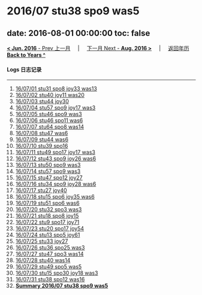 # 2016/07 stu38 spo9 was5

date: 2016-08-01 00:00:00
toc: false
---
[**< Jun. 2016** - Prev 上一月](/lifelogs/2016/06/index.md) &nbsp; &nbsp; | &nbsp; &nbsp; [下一月 Next - **Aug. 2016 >**](/lifelogs/2016/08/index.md) &nbsp; &nbsp; |  &nbsp; &nbsp; [返回年历 **Back to Years ^**](/lifelogs/index.md)
<br/>
#### Logs 日志记录
---
1. [16/07/01 stu31 spo8 joy33 was13](/lifelogs/2016/07/d01.md)
2. [16/07/02 stu40 joy11 was20](/lifelogs/2016/07/d02.md)
3. [16/07/03 stu44 joy30](/lifelogs/2016/07/d03.md)
4. [16/07/04 stu57 spo9 joy17 was3](/lifelogs/2016/07/d04.md)
5. [16/07/05 stu46 spo9 was3](/lifelogs/2016/07/d05.md)
6. [16/07/06 stu46 spo11 was6](/lifelogs/2016/07/d06.md)
7. [16/07/07 stu64 spo8 was14](/lifelogs/2016/07/d07.md)
8. [16/07/08 stu47 was6](/lifelogs/2016/07/d08.md)
9. [16/07/09 stu44 was6](/lifelogs/2016/07/d09.md)
10. [16/07/10 stu39 spo16](/lifelogs/2016/07/d10.md)
11. [16/07/11 stu49 spo17 joy17 was3](/lifelogs/2016/07/d11.md)
12. [16/07/12 stu43 spo9 joy26 was6](/lifelogs/2016/07/d12.md)
13. [16/07/13 stu50 spo9 was3](/lifelogs/2016/07/d13.md)
14. [16/07/14 stu57 spo9 was3](/lifelogs/2016/07/d14.md)
15. [16/07/15 stu47 spo12 joy27](/lifelogs/2016/07/d15.md)
16. [16/07/16 stu34 spo9 joy28 was6](/lifelogs/2016/07/d16.md)
17. [16/07/17 stu27 joy40](/lifelogs/2016/07/d17.md)
18. [16/07/18 stu15 spo6 joy35 was6](/lifelogs/2016/07/d18.md)
19. [16/07/19 stu51 spo6 was6](/lifelogs/2016/07/d19.md)
20. [16/07/20 stu32 spo3 was3](/lifelogs/2016/07/d20.md)
21. [16/07/21 stu18 spo8 joy15](/lifelogs/2016/07/d21.md)
22. [16/07/22 stu9 spo17 joy71](/lifelogs/2016/07/d22.md)
23. [16/07/23 stu20 spo17 joy54](/lifelogs/2016/07/d23.md)
24. [16/07/24 stu13 spo5 joy61](/lifelogs/2016/07/d24.md)
25. [16/07/25 stu33 joy27](/lifelogs/2016/07/d25.md)
26. [16/07/26 stu36 spo25 was3](/lifelogs/2016/07/d26.md)
27. [16/07/27 stu47 spo3 was14](/lifelogs/2016/07/d27.md)
28. [16/07/28 stu40 was14](/lifelogs/2016/07/d28.md)
29. [16/07/29 stu49 spo5 was5](/lifelogs/2016/07/d29.md)
30. [16/07/30 stu15 spo30 joy18 was3](/lifelogs/2016/07/d30.md)
31. [16/07/31 stu38 spo12 was16](/lifelogs/2016/07/d31.md)
32. [**Summary 2016/07 stu38 spo9 was5**](/lifelogs/2016/07/time_stat.md)
